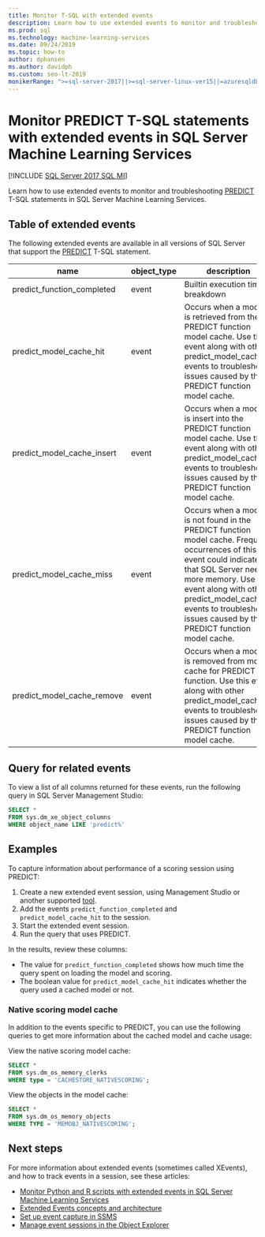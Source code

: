 ```yaml
---
title: Monitor T-SQL with extended events
description: Learn how to use extended events to monitor and troubleshooting PREDICT T-SQL statements in SQL Server Machine Learning Services.
ms.prod: sql
ms.technology: machine-learning-services
ms.date: 09/24/2019
ms.topic: how-to
author: dphansen
ms.author: davidph
ms.custom: seo-lt-2019
monikerRange: ">=sql-server-2017||>=sql-server-linux-ver15||=azuresqldb-mi-current||=sqlallproducts-allversions"
---
```

# Monitor PREDICT T-SQL statements with extended events in SQL Server Machine Learning Services
[!INCLUDE [SQL Server 2017 SQL MI](../../includes/applies-to-version/sqlserver2017-asdbmi.md)]

Learn how to use extended events to monitor and troubleshooting [PREDICT](../../t-sql/queries/predict-transact-sql.md) T-SQL statements in SQL Server Machine Learning Services.

## Table of extended events

The following extended events are available in all versions of SQL Server that support the [PREDICT](../../t-sql/queries/predict-transact-sql.md) T-SQL statement. 

| name                       | object_type | description |
|----------------------------|-------------|-------------|
| predict_function_completed | event       | Builtin execution time breakdown|
| predict_model_cache_hit    | event       | Occurs when a model is retrieved from the PREDICT function model cache. Use this event along with other predict_model_cache_* events to troubleshoot issues caused by the PREDICT function model cache.|
| predict_model_cache_insert | event       | Occurs when a model is insert into the PREDICT function model cache. Use this event along with other predict_model_cache_* events to troubleshoot issues caused by the PREDICT function model cache.	|
| predict_model_cache_miss   | event       | Occurs when a model is not found in the PREDICT function model cache. Frequent occurrences of this event could indicate that SQL Server needs more memory. Use this event along with other predict_model_cache_* events to troubleshoot issues caused by the PREDICT function model cache.|
| predict_model_cache_remove | event       | Occurs when a model is removed from model cache for PREDICT function. Use this event along with other predict_model_cache_* events to troubleshoot issues caused by the PREDICT function model cache.|

## Query for related events

To view a list of all columns returned for these events, run the following query in SQL Server Management Studio:

```sql
SELECT *
FROM sys.dm_xe_object_columns
WHERE object_name LIKE 'predict%'
```

## Examples

To capture information about performance of a scoring session using PREDICT:

1. Create a new extended event session, using Management Studio or another supported [tool](../../relational-databases/extended-events/extended-events-tools.md).
2. Add the events `predict_function_completed` and `predict_model_cache_hit` to the session.
3. Start the extended event session.
4. Run the query that uses PREDICT.

In the results, review these columns:

+ The value for `predict_function_completed` shows how much time the query spent on loading the model and scoring.
+ The boolean value for `predict_model_cache_hit` indicates whether the query used a cached model or not. 

### Native scoring model cache

In addition to the events specific to PREDICT, you can use the following queries to get more information about the cached model and cache usage:

View the native scoring model cache:

```sql
SELECT *
FROM sys.dm_os_memory_clerks
WHERE type = 'CACHESTORE_NATIVESCORING';
```

View the objects in the model cache:

```sql
SELECT *
FROM sys.dm_os_memory_objects
WHERE TYPE = 'MEMOBJ_NATIVESCORING';
```

## Next steps

For more information about extended events (sometimes called XEvents), and how to track events in a session, see these articles:

+ [Monitor Python and R scripts with extended events in SQL Server Machine Learning Services](extended-events.md)
+ [Extended Events concepts and architecture](../../relational-databases/extended-events/extended-events.md)
+ [Set up event capture in SSMS](../../relational-databases/extended-events/quick-start-extended-events-in-sql-server.md)
+ [Manage event sessions in the Object Explorer](../../relational-databases/extended-events/manage-event-sessions-in-the-object-explorer.md)